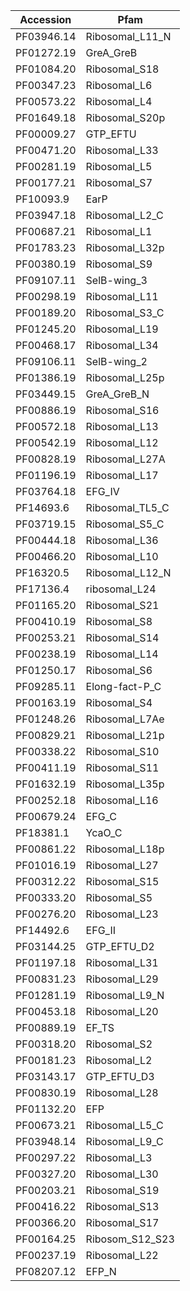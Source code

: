 | Accession | Pfam |
|-----------|----------------|
|PF03946.14|Ribosomal_L11_N|
|PF01272.19|GreA_GreB|
|PF01084.20|Ribosomal_S18|
|PF00347.23|Ribosomal_L6|
|PF00573.22|Ribosomal_L4|
|PF01649.18|Ribosomal_S20p|
|PF00009.27|GTP_EFTU|
|PF00471.20|Ribosomal_L33|
|PF00281.19|Ribosomal_L5|
|PF00177.21|Ribosomal_S7|
|PF10093.9|EarP|
|PF03947.18|Ribosomal_L2_C|
|PF00687.21|Ribosomal_L1|
|PF01783.23|Ribosomal_L32p|
|PF00380.19|Ribosomal_S9|
|PF09107.11|SelB-wing_3|
|PF00298.19|Ribosomal_L11|
|PF00189.20|Ribosomal_S3_C|
|PF01245.20|Ribosomal_L19|
|PF00468.17|Ribosomal_L34|
|PF09106.11|SelB-wing_2|
|PF01386.19|Ribosomal_L25p|
|PF03449.15|GreA_GreB_N|
|PF00886.19|Ribosomal_S16|
|PF00572.18|Ribosomal_L13|
|PF00542.19|Ribosomal_L12|
|PF00828.19|Ribosomal_L27A|
|PF01196.19|Ribosomal_L17|
|PF03764.18|EFG_IV|
|PF14693.6|Ribosomal_TL5_C|
|PF03719.15|Ribosomal_S5_C|
|PF00444.18|Ribosomal_L36|
|PF00466.20|Ribosomal_L10|
|PF16320.5|Ribosomal_L12_N|
|PF17136.4|ribosomal_L24|
|PF01165.20|Ribosomal_S21|
|PF00410.19|Ribosomal_S8|
|PF00253.21|Ribosomal_S14|
|PF00238.19|Ribosomal_L14|
|PF01250.17|Ribosomal_S6|
|PF09285.11|Elong-fact-P_C|
|PF00163.19|Ribosomal_S4|
|PF01248.26|Ribosomal_L7Ae|
|PF00829.21|Ribosomal_L21p|
|PF00338.22|Ribosomal_S10|
|PF00411.19|Ribosomal_S11|
|PF01632.19|Ribosomal_L35p|
|PF00252.18|Ribosomal_L16|
|PF00679.24|EFG_C|
|PF18381.1|YcaO_C|
|PF00861.22|Ribosomal_L18p|
|PF01016.19|Ribosomal_L27|
|PF00312.22|Ribosomal_S15|
|PF00333.20|Ribosomal_S5|
|PF00276.20|Ribosomal_L23|
|PF14492.6|EFG_II|
|PF03144.25|GTP_EFTU_D2|
|PF01197.18|Ribosomal_L31|
|PF00831.23|Ribosomal_L29|
|PF01281.19|Ribosomal_L9_N|
|PF00453.18|Ribosomal_L20|
|PF00889.19|EF_TS|
|PF00318.20|Ribosomal_S2|
|PF00181.23|Ribosomal_L2|
|PF03143.17|GTP_EFTU_D3|
|PF00830.19|Ribosomal_L28|
|PF01132.20|EFP|
|PF00673.21|Ribosomal_L5_C|
|PF03948.14|Ribosomal_L9_C|
|PF00297.22|Ribosomal_L3|
|PF00327.20|Ribosomal_L30|
|PF00203.21|Ribosomal_S19|
|PF00416.22|Ribosomal_S13|
|PF00366.20|Ribosomal_S17|
|PF00164.25|Ribosom_S12_S23|
|PF00237.19|Ribosomal_L22|
|PF08207.12|EFP_N|
